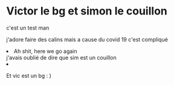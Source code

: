 <h1>Victor le bg et simon le couillon</h1>
<p> c'est un test man </p>
<?php echo "<p> j'adore faire des calins mais a cause du covid 19 c'est compliqué </p>
<?php echo "<ul><li> Ah shit, here we go again </li>j'avais oublié de dire que sim est un couillon <li></li></ul>
<footer>
  <p> Et vic est un bg : )</p>
</footer>
